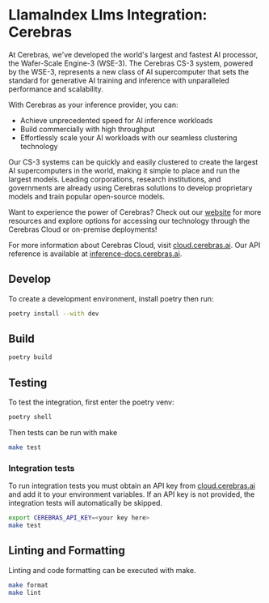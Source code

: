 # LlamaIndex Llms Integration: Cerebras

At Cerebras, we've developed the world's largest and fastest AI processor, the Wafer-Scale Engine-3 (WSE-3). The Cerebras CS-3 system, powered by the WSE-3, represents a new class of AI supercomputer that sets the standard for generative AI training and inference with unparalleled performance and scalability.

With Cerebras as your inference provider, you can:

- Achieve unprecedented speed for AI inference workloads
- Build commercially with high throughput
- Effortlessly scale your AI workloads with our seamless clustering technology

Our CS-3 systems can be quickly and easily clustered to create the largest AI supercomputers in the world, making it simple to place and run the largest models. Leading corporations, research institutions, and governments are already using Cerebras solutions to develop proprietary models and train popular open-source models.

Want to experience the power of Cerebras? Check out our [website](https://cerebras.net) for more resources and explore options for accessing our technology through the Cerebras Cloud or on-premise deployments!

For more information about Cerebras Cloud, visit [cloud.cerebras.ai](https://cloud.cerebras.ai/). Our API reference is available at [inference-docs.cerebras.ai](https://inference-docs.cerebras.ai/).

## Develop

To create a development environment, install poetry then run:

```bash
poetry install --with dev
```

## Build

```bash
poetry build
```

## Testing

To test the integration, first enter the poetry venv:

```bash
poetry shell
```

Then tests can be run with make

```bash
make test
```

### Integration tests

To run integration tests you must obtain an API key from [cloud.cerebras.ai](https://cloud.cerebras.ai/) and add it to your environment variables. If an API key is not provided, the integration tests will automatically be skipped.

```bash
export CEREBRAS_API_KEY=<your key here>
make test
```

## Linting and Formatting

Linting and code formatting can be executed with make.

```bash
make format
make lint
```
